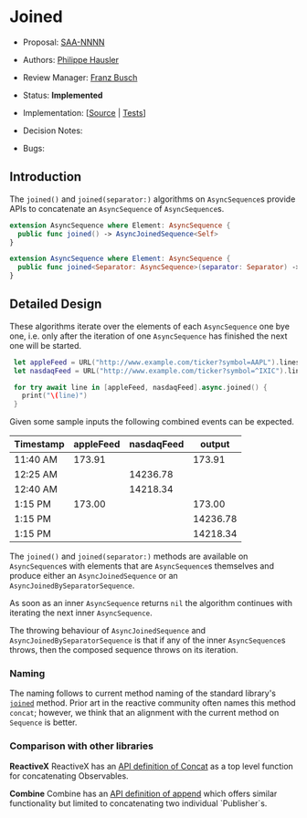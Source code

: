 # Joined

* Proposal: [SAA-NNNN](https://github.com/apple/swift-async-algorithms/blob/main/Evolution/NNNN-joined.md)
* Authors: [Philippe Hausler](https://github.com/phausler)
* Review Manager: [Franz Busch](https://github.com/FranzBusch)
* Status: **Implemented**

* Implementation: [[Source](https://github.com/apple/swift-async-algorithms/blob/main/Sources/AsyncAlgorithms/AsyncJoinedSequence.swift) | 
[Tests](https://github.com/apple/swift-async-algorithms/blob/main/Tests/AsyncAlgorithmsTests/TestJoin.swift)]
* Decision Notes: 
* Bugs: 

## Introduction

The `joined()` and `joined(separator:)` algorithms on `AsyncSequence`s provide APIs to concatenate an `AsyncSequence` of `AsyncSequence`s.

```swift
extension AsyncSequence where Element: AsyncSequence {
  public func joined() -> AsyncJoinedSequence<Self>
}

extension AsyncSequence where Element: AsyncSequence {
  public func joined<Separator: AsyncSequence>(separator: Separator) -> AsyncJoinedBySeparatorSequence<Self, Separator>
}
```

## Detailed Design

These algorithms iterate over the elements of each `AsyncSequence` one bye one, i.e. only after the iteration of one `AsyncSequence` has finished the next one will be started.

```swift
 let appleFeed = URL("http://www.example.com/ticker?symbol=AAPL").lines
 let nasdaqFeed = URL("http://www.example.com/ticker?symbol=^IXIC").lines

 for try await line in [appleFeed, nasdaqFeed].async.joined() {
   print("\(line)")
 }
 ```

 Given some sample inputs the following combined events can be expected.

 | Timestamp   | appleFeed | nasdaqFeed | output                        |                 
 | ----------- | --------- | ---------- | ----------------------------- |
 | 11:40 AM    | 173.91    |            | 173.91                        |
 | 12:25 AM    |           | 14236.78   |                               |
 | 12:40 AM    |           | 14218.34   |                               |
 |  1:15 PM    | 173.00    |            | 173.00                        |
 |  1:15 PM    |           |            | 14236.78                      |
 |  1:15 PM    |           |            | 14218.34                      |


The `joined()` and `joined(separator:)` methods are available on `AsyncSequence`s with elements that are `AsyncSequence`s themselves and produce either an `AsyncJoinedSequence` or an `AsyncJoinedBySeparatorSequence`. 

As soon as an inner `AsyncSequence` returns `nil` the algorithm continues with iterating the next inner `AsyncSequence`.

The throwing behaviour of `AsyncJoinedSequence` and `AsyncJoinedBySeparatorSequence` is that if any of the inner `AsyncSequence`s throws, then the composed sequence throws on its iteration.

### Naming

The naming follows to current method naming of the standard library's [`joined`](https://developer.apple.com/documentation/swift/array/joined(separator:)-7uber) method.
Prior art in the reactive community often names this method `concat`; however, we think that an alignment with the current method on `Sequence` is better.

### Comparison with other libraries

**ReactiveX** ReactiveX has an [API definition of Concat](https://reactivex.io/documentation/operators/concat.html) as a top level function for concatenating Observables.

**Combine** Combine has an [API definition of append](https://developer.apple.com/documentation/combine/publisher/append(_:)-5yh02) which offers similar functionality but limited to concatenating two individual `Publisher`s.
